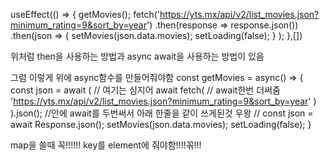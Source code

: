 useEffect(() => {
    getMovies();
    fetch('https://yts.mx/api/v2/list_movies.json?minimum_rating=9&sort_by=year')
     .then(response => response.json())
     .then(json => 
       {
         setMovies(json.data.movies);
         setLoading(false);
       }
    );
  },[])

  위처럼 then을 사용하는 방법과 async await을 사용하는 방법이 있음 

  그럼 이렇게 위에 async함수를 만들어줘야함
  const getMovies = async() => {
    const json = await ( // 여기는 심지어
      await fetch( // await한번 더써줌
      'https://yts.mx/api/v2/list_movies.json?minimum_rating=9&sort_by=year'
      )
      ).json(); 
    //안에 await를 두번써서 아래 한줄을 같이 쓰게된것 우왕
    // const json = await Response.json();
    setMovies(json.data.movies);
    setLoading(false);
  }



map을 쓸때 꼭!!!!!!
key를 element에 줘야함!!!!꼮!!!